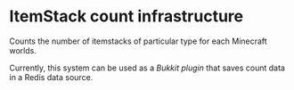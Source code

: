 # ItemStack count infrastructure

Counts the number of itemstacks of particular type for each Minecraft worlds.

Currently, this system can be used as a *Bukkit plugin* that saves count data in a Redis data source.
